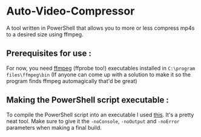 # Auto-Video-Compressor
A tool written in PowerShell that allows you to more or less compress mp4s to a desired size using ffmpeg.

## Prerequisites for use :
For now, you need [ffmpeg](https://ffmpeg.zeranoe.com/builds/) (ffprobe too!) executables installed in `C:\program files\ffmpeg\bin` (If anyone can come up with a solution to make it so the program finds ffmpeg automagically that'd be great)

## Making the PowerShell script executable :
To compile the PowerShell script into an executable I used [this](https://gallery.technet.microsoft.com/scriptcenter/PS2EXE-GUI-Convert-e7cb69d5). It's a pretty neat tool. Make sure to give it the `-noConsole`, `-noOutput` and `-noError` parameters when making a final build.

